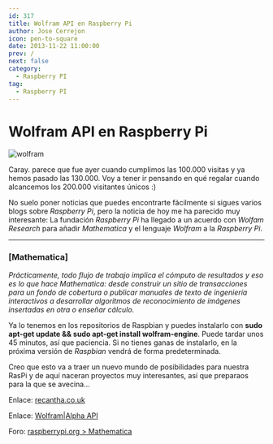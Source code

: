 ```yaml
---
id: 317
title: Wolfram API en Raspberry Pi
author: Jose Cerrejon
icon: pen-to-square
date: 2013-11-22 11:00:00
prev: /
next: false
category:
  - Raspberry PI
tag:
  - Raspberry PI
---
```


# Wolfram API en Raspberry Pi

![wolfram](/images/2013/11/wolframalpha_logo.jpg)

Caray. parece que fue ayer cuando cumplimos las 100.000 visitas y ya hemos pasado las 130.000. Voy a tener ir pensando en qué regalar cuando alcancemos los 200.000 visitantes únicos :)

No suelo poner noticias que puedes encontrarte fácilmente si sigues varios blogs sobre *Raspberry Pi*, pero la noticia de hoy me ha parecido muy interesante: La fundación *Raspberry Pi* ha llegado a un acuerdo con *Wolfam Research* para añadir *Mathematica* y el lenguaje *Wolfram* a la *Raspberry Pi*.

- - -
###  [Mathematica]

*Prácticamente, todo flujo de trabajo implica el cómputo de resultados y eso es lo que hace Mathematica: desde construir un sitio de transacciones para un fondo de cobertura o publicar manuales de texto de ingeniería interactivos a desarrollar algoritmos de reconocimiento de imágenes insertadas en otra o enseñar cálculo.*

Ya lo tenemos en los repositorios de Raspbian y puedes instalarlo con **sudo apt-get update && sudo apt-get install wolfram-engine**. Puede tardar unos 45 minutos, así que paciencia. Si no tienes ganas de instalarlo, en la próxima versión de *Raspbian* vendrá de forma predeterminada.

Creo que esto va a traer un nuevo mundo de posibilidades para nuestra RasPi y de aquí naceran proyectos muy interesantes, así que preparaos para la que se avecina...

Enlace: [recantha.co.uk](http://www.recantha.co.uk/blog/?p=7101)

Enlace: [Wolfram|Alpha API](http://products.wolframalpha.com/api/)

Foro: [raspberrypi.org > Mathematica](http://www.raspberrypi.org/phpBB3/viewforum.php?f=94&sid=c1197f61a119abf87346ee7a96ca4d37)